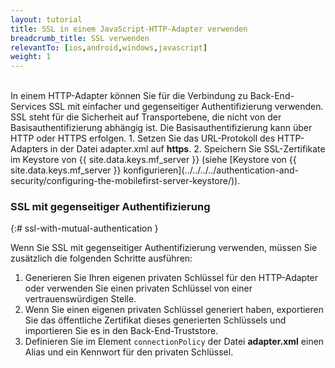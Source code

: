 ```yaml
---
layout: tutorial
title: SSL in einem JavaScript-HTTP-Adapter verwenden
breadcrumb_title: SSL verwenden
relevantTo: [ios,android,windows,javascript]
weight: 1
---
```

<!-- NLS_CHARSET=UTF-8 -->
<br/>
In einem HTTP-Adapter können Sie für die Verbindung zu Back-End-Services SSL mit einfacher und gegenseitiger Authentifizierung verwenden.  
SSL steht für die Sicherheit auf Transportebene, die nicht von der Basisauthentifizierung abhängig ist. Die Basisauthentifizierung kann über HTTP oder HTTPS erfolgen.
1. Setzen Sie das URL-Protokoll des HTTP-Adapters in der Datei adapter.xml auf <b>https</b>.
2. Speichern Sie SSL-Zertifikate im Keystore von {{ site.data.keys.mf_server }} (siehe [Keystore von {{ site.data.keys.mf_server }} konfigurieren](../../../../authentication-and-security/configuring-the-mobilefirst-server-keystore/)). 

### SSL mit gegenseitiger Authentifizierung
{:# ssl-with-mutual-authentication }

Wenn Sie SSL mit gegenseitiger Authentifizierung verwenden, müssen Sie zusätzlich die folgenden Schritte ausführen:

1. Generieren Sie Ihren eigenen privaten Schlüssel für den HTTP-Adapter oder verwenden Sie einen privaten Schlüssel von einer vertrauenswürdigen Stelle.
2. Wenn Sie einen eigenen privaten Schlüssel generiert haben, exportieren Sie das öffentliche Zertifikat dieses generierten Schlüssels und importieren Sie es in den Back-End-Truststore.
3. Definieren Sie im Element `connectionPolicy` der Datei **adapter.xml** einen Alias und ein Kennwort für den privaten Schlüssel.  
